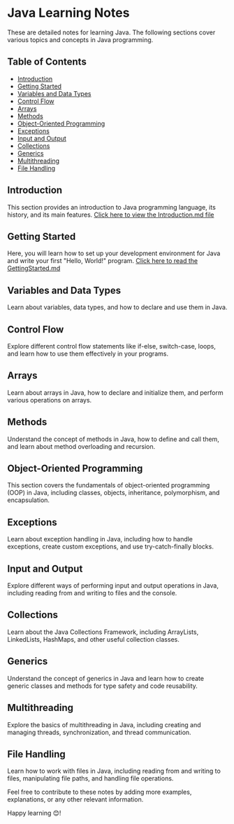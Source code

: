 # Java Learning Notes

These are detailed notes for learning Java. The following sections cover various topics and concepts in Java programming.

## Table of Contents

- [Introduction](#introduction)
- [Getting Started](#getting-started)
- [Variables and Data Types](#variables-and-data-types)
- [Control Flow](#control-flow)
- [Arrays](#arrays)
- [Methods](#methods)
- [Object-Oriented Programming](#object-oriented-programming)
- [Exceptions](#exceptions)
- [Input and Output](#input-and-output)
- [Collections](#collections)
- [Generics](#generics)
- [Multithreading](#multithreading)
- [File Handling](#file-handling)

## Introduction

This section provides an introduction to Java programming language, its history, and its main features.
[Click here to view the Introduction.md file](./Lessons/introduction.md)

## Getting Started

Here, you will learn how to set up your development environment for Java and write your first "Hello, World!" program.
[Click here to read the GettingStarted.md](./Lessons/gettingstarted.md)

## Variables and Data Types

Learn about variables, data types, and how to declare and use them in Java.

## Control Flow

Explore different control flow statements like if-else, switch-case, loops, and learn how to use them effectively in your programs.

## Arrays

Learn about arrays in Java, how to declare and initialize them, and perform various operations on arrays.

## Methods

Understand the concept of methods in Java, how to define and call them, and learn about method overloading and recursion.

## Object-Oriented Programming

This section covers the fundamentals of object-oriented programming (OOP) in Java, including classes, objects, inheritance, polymorphism, and encapsulation.

## Exceptions

Learn about exception handling in Java, including how to handle exceptions, create custom exceptions, and use try-catch-finally blocks.

## Input and Output

Explore different ways of performing input and output operations in Java, including reading from and writing to files and the console.

## Collections

Learn about the Java Collections Framework, including ArrayLists, LinkedLists, HashMaps, and other useful collection classes.

## Generics

Understand the concept of generics in Java and learn how to create generic classes and methods for type safety and code reusability.

## Multithreading

Explore the basics of multithreading in Java, including creating and managing threads, synchronization, and thread communication.

## File Handling

Learn how to work with files in Java, including reading from and writing to files, manipulating file paths, and handling file operations.

Feel free to contribute to these notes by adding more examples, explanations, or any other relevant information.

Happy learning 😊!
